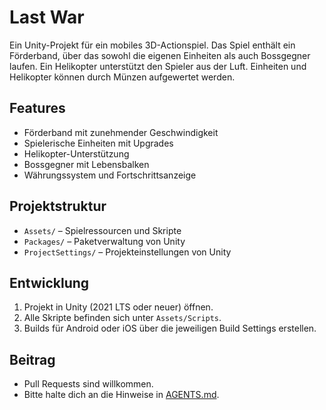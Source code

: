 # Last War

Ein Unity-Projekt für ein mobiles 3D-Actionspiel. Das Spiel enthält ein Förderband, über das sowohl die eigenen Einheiten als auch Bossgegner laufen. Ein Helikopter unterstützt den Spieler aus der Luft. Einheiten und Helikopter können durch Münzen aufgewertet werden.

## Features
- Förderband mit zunehmender Geschwindigkeit
- Spielerische Einheiten mit Upgrades
- Helikopter-Unterstützung
- Bossgegner mit Lebensbalken
- Währungssystem und Fortschrittsanzeige

## Projektstruktur
- `Assets/` – Spielressourcen und Skripte
- `Packages/` – Paketverwaltung von Unity
- `ProjectSettings/` – Projekteinstellungen von Unity

## Entwicklung
1. Projekt in Unity (2021 LTS oder neuer) öffnen.
2. Alle Skripte befinden sich unter `Assets/Scripts`.
3. Builds für Android oder iOS über die jeweiligen Build Settings erstellen.

## Beitrag
- Pull Requests sind willkommen.
- Bitte halte dich an die Hinweise in [AGENTS.md](AGENTS.md).

